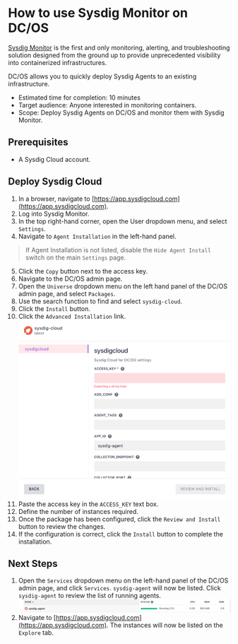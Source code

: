 # How to use Sysdig Monitor on DC/OS

[Sysdig Monitor](https://sysdig.com/product/monitor/) is the first and only monitoring, alerting, and troubleshooting solution designed from the ground up to provide unprecedented visibility into containerized infrastructures.

DC/OS allows you to quickly deploy Sysdig Agents to an existing infrastructure.

- Estimated time for completion: 10 minutes
- Target audience: Anyone interested in monitoring containers.
- Scope: Deploy Sysdig Agents on DC/OS and monitor them with Sysdig Monitor.

## Prerequisites

- A Sysdig Cloud account.

## Deploy Sysdig Cloud

1. In a browser, navigate to [https://app.sysdigcloud.com](https://app.sysdigcloud.com).
2. Log into Sysdig Monitor.
3. In the top right-hand corner, open the User dropdown menu, and select `Settings`.
4. Navigate to `Agent Installation` in the left-hand panel.
> If Agent Installation is not listed, disable the `Hide Agent Install` switch on the main `Settings` page.
5. Click the `Copy` button next to the access key.
6. Navigate to the DC/OS admin page.
7. Open the `Universe` dropdown menu on the left hand panel of the DC/OS admin page, and select `Packages`.
8. Use the search function to find and select `sysdig-cloud`.
9. Click the `Install` button.
10. Click the `Advanced Installation` link.
![CATALOG SYSDIG](img/sysdig-cloud-dcos.png)
11. Paste the access key in the `ACCESS_KEY` text box.
12. Define the number of instances required.
13. Once the package has been configured, click the `Review and Install` button to review the changes.
14. If the configuration is correct, click the `Install` button to complete the installation.

## Next Steps

1. Open the `Services` dropdown menu on the left-hand panel of the DC/OS admin page, and click `Services`. `sysdig-agent` will now be listed. Click `sysdig-agent` to review the list of running agents.
![CATALOG SYSDIG](img/sysdig-agent-services.png)
2. Navigate to [https://app.sysdigcloud.com](https://app.sysdigcloud.com). The instances will now be listed on the `Explore` tab.
